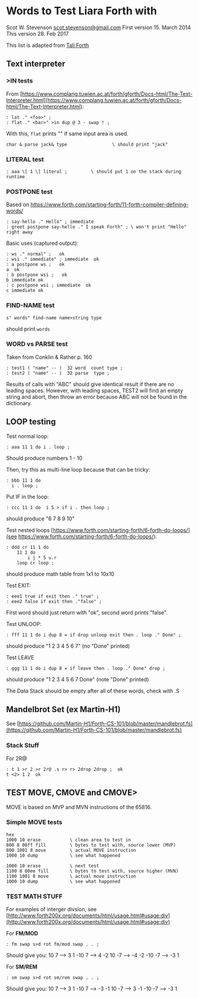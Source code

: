 # Words to Test Liara Forth with
Scot W. Stevenson <scot.stevenson@gmail.com>
First version 15. March 2014
This version 28. Feb 2017

This list is adapted from [Tali Forth](https://github.com/scotws/TaliForth)

## Text interpreter

### >IN tests

From
[https://www.complang.tuwien.ac.at/forth/gforth/Docs-html/The-Text-Interpreter.html](https://www.complang.tuwien.ac.at/forth/gforth/Docs-html/The-Text-Interpreter.html):
```
: lat ." <foo>" ;
: flat ." <bar>" >in dup @ 3 - swap ! ; 
```
With this, `flat` prints "<bar><foo>" if same input area is used.

```
char & parse jack& type                 \ should print "jack" 
```

### LITERAL test

```
: aaa \[ 1 \] literal ;         \ should put 1 on the stack during runtime
```


### POSTPONE test

Based on https://www.forth.com/starting-forth/11-forth-compiler-defining-words/
```
: say-hello ." Hello" ; immediate
: greet postpone say-hello ." I speak Forth" ; \ won't print "Hello" right away
```

Basic uses (captured output): 
```
: ws ." normal" ;   ok
: wsi ." immediate" ; immediate  ok
: a postpone ws ;   ok
a  ok
: b postpone wsi ;   ok
b immediate ok
: c postpone wsi ; immediate  ok
c immediate ok
```


### FIND-NAME test

```
s" words" find-name name>string type
``` 
should print `words`


### WORD vs PARSE test 

Taken from Conklin & Rather p. 160
```
: test1 ( "name" -- )  32 word  count type ; 
: test2 ( "name" -- )  32 parse  type ; 
```

Results of calls with "ABC" should give identical result if there are no
leading spaces. However, with leading spaces, TEST2 will find an empty string
and abort, then throw an error because ABC will not be found in the dictionary.


## LOOP testing

Test normal loop:
```
: aaa 11 1 do i . loop ;        
```
Should produce numbers 1 - 10

Then, try this as multi-line loop because that can be tricky:
```
: bbb 11 1 do 
  i . loop ; 
```

Put IF in the loop:
```
: ccc 11 1 do  i 5 > if i . then loop ; 
```
should produce "6 7 8 9 10"

Test nested loops [https://www.forth.com/starting-forth/6-forth-do-loops/](see https://www.forth.com/starting-forth/6-forth-do-loops/):
```
: ddd cr 11 1 do
    11 1 do 
        i j * 5 u.r 
    loop cr loop ;
```
should produce math table from 1x1 to 10x10

Test EXIT:
```
: eee1 true if exit then ." true" ; 
: eee2 false if exit then ."false" ; 
```
First word should just return with "ok", second word prints "false".

Test UNLOOP: 
```
: fff 11 1 do i dup 8 = if drop unloop exit then . loop ." Done" ; 
```
should produce "1 2 3 4 5 6 7" (no "Done" printed)

Test LEAVE
```
: ggg 11 1 do i dup 8 = if leave then . loop ." Done" drop ; 
```
should produce "1 2 3 4 5 6 7 Done" (note "Done" printed)

The Data Stack should be empty after all of these words, check with .S

## Mandelbrot Set (ex Martin-H1)

See
[https://github.com/Martin-H1/Forth-CS-101/blob/master/mandlebrot.fs](https://github.com/Martin-H1/Forth-CS-101/blob/master/mandlebrot.fs)


### Stack Stuff

For 2R@
```
: t 1 >r 2 >r 2r@ .s r> r> 2drop 2drop ;  ok
t <2> 1 2  ok
```

## TEST MOVE, CMOVE and CMOVE>

MOVE is based on MVP and MVN instructions of the 65816. 


### Simple MOVE tests
```
hex
1000 10 erase           \ clean area to test in
800 8 00ff fill         \ bytes to test with, source lower (MVP)
800 1001 8 move         \ actual MOVE instruction
1000 10 dump            \ see what happened

1000 10 erase           \ next test
1100 8 00ee fill        \ bytes to test with, source higher (MVN)
1100 1001 8 move        \ actual move instruction
1000 10 dump            \ see what happened
```


### TEST MATH STUFF

For examples of interger divsion, see
[http://www.forth200x.org/documents/html/usage.html#usage:div](http://www.forth200x.org/documents/html/usage.html#usage:div)

For **FM/MOD**
```
: fm swap s>d rot fm/mod swap . . ; 
```
Should give you: 
10 7 --> 3 1
-10 7 --> 4 -2 
10 -7 --> -4 -2
-10 -7 --> -3 1

For **SM/REM**
```
: sm swap s>d rot sm/rem swap . . ; 
```
Should give you: 
10 7 --> 3 1
-10 7 --> -3 -1 
10 -7 --> 3 -1
-10 -7 --> -3 1


